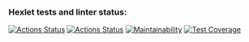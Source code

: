 ### Hexlet tests and linter status:
[![Actions Status](https://github.com/danielvinogradov/java-project-lvl2/workflows/hexlet-check/badge.svg)](https://github.com/danielvinogradov/java-project-lvl2/actions)
[![Actions Status](https://github.com/danielvinogradov/java-project-lvl2/workflows/java-ci/badge.svg)](https://github.com/danielvinogradov/java-project-lvl2/actions)
[![Maintainability](https://api.codeclimate.com/v1/badges/81785547cb929e5eb0e0/maintainability)](https://codeclimate.com/github/danielvinogradov/java-project-lvl2/maintainability)
[![Test Coverage](https://api.codeclimate.com/v1/badges/81785547cb929e5eb0e0/test_coverage)](https://codeclimate.com/github/danielvinogradov/java-project-lvl2/test_coverage)
